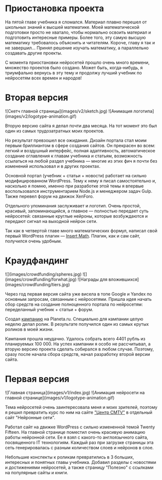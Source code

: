 # Приостановка проекта

На пятой главе учебника я сломался. Материал плавно перешел от школьных знаний к высшей математике. Моей математической подготовки просто не хватало, чтобы нормально освоить материал и подготовить интересные примеры. Более того, эту самую высшую математику требовалось объяснить и читателям. Короче, главу я так и не завершил... Принял решение изучать математику, а параллельно создавать другие проекты.

С момента приостановки нейросетей прошло очень много времени, множество проектов было создано. Может быть, когда-нибудь, я триумфально вернусь в эту тему и продолжу лучший учебник по нейросетям всех времен и народов!

# Вторая версия

<gallery>
    ![Скетч главной страницы](images/v2/sketch.jpg)
    ![Анимация логотипа](images/v2/logotype-animation.gif)
</gallery>

Вторую версию сайта я делал почти два месяца. На тот момент это был один из самых трудозатратных моих проектов.

Но результат превзошел все ожидания. Дизайн портала стал моим первым бриллиантом в сфере создания сайтов.
Он прекрасен во всем: легкий и воздушный интерфейс, полная адаптивность, автоматическое создание оглавления к главам учебника и статьям, возможность ссылаться на любой раздел учебника — многие из этих фич я почти без изменений использовал и в других проектах.

Основной портал (учебник + статьи + новости) работает на сильно модифицированном WordPress.
Тему к нему я писал самостоятельно и, насколько я помню, именно при разработке этой темы я впервые воспользовался
инструментарием Node.js и менеджером задач Gulp.
Также перевел форум на движок XenForo.

Отдельного упоминания заслуживает и логотип. Очень простой, красивый, запоминающийся, а главное — полностью передает суть нейросетей: связанные круглые нейроны, которые возбуждаются и передают сигнал на выходной нейрон сети.

Так как в четвертой главе много математических формул, написал свой первый WordPress плагин — [Insert Math](p:wp-insert-math).
Плагин, как и сам сайт, получился очень удобным.

# Краудфандинг

<gallery>
    ![](images/crowdfunding/spheres.jpg)
    ![](images/crowdfunding/forwhat.jpg)
    ![Награды для вложившихся](images/crowdfunding/tiers.jpg)
</gallery>

Через год первая версия сайта уже висела в топе Google и Yandex по основным запросам, связанным с нейросетями.
Пришла идея начать сбор средств на создание полноценного портала по нейросетям: переделанный учебник + статьи + форум.

Создал [кампанию](https://planeta.ru/campaigns/neural) на Planeta.ru.
Специально для кампании целую неделю делал ролик. В результате получился один из самых крутых роликов в моей жизни.

Кампания прошла неудачно. Удалось собрать всего 4401 рубль из планируемых 100 000. На успех кампании я особо не рассчитывал, а вторую версию проекта сделать собирался в любом случае. Поэтому, сразу после начала сбора средств, начал разработку второй версии сайта.

<youtube video="ZEhwZhdk-zI">

# Первая версия

<gallery>
    ![Главная страница](images/v1/index.jpg)
    ![Анимация нейросети на главной странице](images/v1/logotype-animation.gif)
</gallery>

Тема нейросетей очень заинтересовала меня и моих зрителей, поэтому я решил превратить курс по ним на сайте ["Центр CMTV"](p:cmtv-pro) в отдельный сайт "Нейронные сети".

Работал сайт на движке WordPress с сильно измененной темой Twenty Fifteen. На главной странице поместил очень красивую анимацию работы нейронной сети. Ее я взял с какого-то англоязычного сайта, посвященного IT технологиям. Каждый раз при загрузке страницы эта сеть генерировалась с разным количеством слоев и нейронов в слое.

Небольшие конспекты к роликам превратились в 3 больших, интересных и понятных главы учебника. Добавил разделы с новостями и достижениями нейросетей, а также страницу "Полезно" с ссылками на популярные сайты и книги.